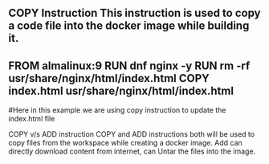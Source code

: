 COPY Instruction
This instruction is used to copy a code file into the docker image while building it.
---------------------
FROM almalinux:9
RUN dnf nginx -y
RUN rm -rf usr/share/nginx/html/index.html
COPY index.html usr/share/nginx/html/index.html
------------------------
#Here in this example we are using copy instruction to update the index.html file

COPY v/s ADD instruction
COPY and ADD instructions both will be used to copy files from the workspace while creating a docker image.
Add can directly download content from internet, can Untar the files into the image.
